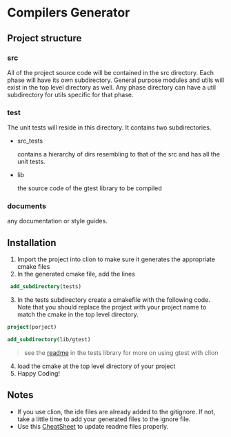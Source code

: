 # Compilers Generator

## Project structure

### src
 All of the project source code will be contained in the src directory.
 Each phase will have its own subdirectory. General purpose modules and utils will exist in the top level directory as well.
 Any phase directory can have a util subdirectory for utils specific for that phase.

### test
The unit tests will reside in this directory. It contains two subdirectories.

- src_tests

   contains a hierarchy of dirs resembling to that of the src and has all the unit tests.
- lib

   the source code of the gtest library to be compiled

### documents
   any documentation or style guides.

## Installation
1. Import the project into clion to make sure it generates the appropriate cmake files
2. In the generated cmake file, add the lines
```cmake
 add_subdirectory(tests)
```
3. In the tests subdirectory create a cmakefile with the following code.
Note that you should replace the project with your project name to match the cmake in the top level directory.
```cmake
project(porject)

add_subdirectory(lib/gtest)
```

> see the [readme](./tests/README.md) in the tests library for more on using gtest with clion

4. load the cmake at the top level directory of your project
5. Happy Coding!

## Notes
- If you use clion, the ide files are already added to the gitignore. If not, take a little time to add your generated files to the ignore file.
- Use this [CheatSheet](https://github.com/adam-p/markdown-here/wiki/Markdown-Cheatsheet) to update readme files properly.